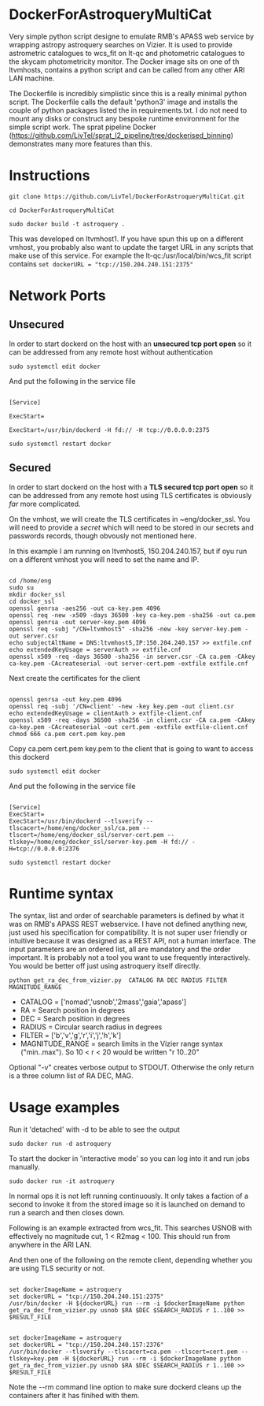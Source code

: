 # DockerForAstroqueryMultiCat
Very simple python script designe to emulate RMB's APASS web service by wrapping astropy astroquery searches on Vizier. It is used to provide astrometric catalogues to wcs_fit on lt-qc and photometric catalogues to the skycam photometricity monitor. The Docker image sits on one of th ltvmhosts, contains a python script and can be called from any other ARI LAN machine.

The Dockerfile is incredibly simplistic since this is a really minimal python script.  The Dockerfile calls the default 'python3' image and installs the couple of python packages listed the in requirements.txt. I do not need to mount any disks or construct any bespoke runtime environment for the simple script work. The sprat pipeline Docker (https://github.com/LivTel/sprat_l2_pipeline/tree/dockerised_binning) demonstrates many more features than this.

# Instructions

``git clone https://github.com/LivTel/DockerForAstroqueryMultiCat.git``

``cd DockerForAstroqueryMultiCat``

``sudo docker build -t astroquery .``

This was developed on ltvmhost1. If you have spun this up on a different vmhost, you probably also want to update the target URL in any scripts that make use of this service. For example the
lt-qc:/usr/local/bin/wcs_fit script contains
``set dockerURL = "tcp://150.204.240.151:2375"``

# Network Ports

## Unsecured

In order to start dockerd on the host with an **unsecured tcp port open** so it can be addressed from any remote host without authentication

``sudo systemctl edit docker``
 
And put the following in the service file

<pre><code>
[Service]<br>
ExecStart=<br>
ExecStart=/usr/bin/dockerd -H fd:// -H tcp://0.0.0.0:2375
</code></pre>

``sudo systemctl restart docker``

## Secured

In order to start dockerd on the host with a **TLS secured tcp port open** so it can be addressed from any remote host using TLS certificates
is obviously _far_ more complicated.

On the vmhost, we will create the TLS certificates in ~eng/docker_ssl. You will need to provide a _secret_ which will need to be stored in
our secrets and passwords records, though obvously not mentioned here.

In this example I am running on ltvmhost5, 150.204.240.157, but if oyu run on a different vmhost you will need to set the name and IP.

<pre><code>
cd /home/eng
sudo su
mkdir docker_ssl
cd docker_ssl
openssl genrsa -aes256 -out ca-key.pem 4096
openssl req -new -x509 -days 36500 -key ca-key.pem -sha256 -out ca.pem
openssl genrsa -out server-key.pem 4096
openssl req -subj "/CN=ltvmhost5" -sha256 -new -key server-key.pem -out server.csr
echo subjectAltName = DNS:ltvmhost5,IP:150.204.240.157 >> extfile.cnf
echo extendedKeyUsage = serverAuth >> extfile.cnf
openssl x509 -req -days 36500 -sha256 -in server.csr -CA ca.pem -CAkey ca-key.pem -CAcreateserial -out server-cert.pem -extfile extfile.cnf
</code></pre>

Next create the certificates for the client

<pre><code>
openssl genrsa -out key.pem 4096
openssl req -subj '/CN=client' -new -key key.pem -out client.csr
echo extendedKeyUsage = clientAuth > extfile-client.cnf
openssl x509 -req -days 36500 -sha256 -in client.csr -CA ca.pem -CAkey ca-key.pem -CAcreateserial -out cert.pem -extfile extfile-client.cnf
chmod 666 ca.pem cert.pem key.pem
</code></pre>

Copy ca.pem cert.pem key.pem to the client that is going to want to access this dockerd

``sudo systemctl edit docker``

And put the following in the service file

<pre><code>
[Service]
ExecStart=
ExecStart=/usr/bin/dockerd --tlsverify --tlscacert=/home/eng/docker_ssl/ca.pem --tlscert=/home/eng/docker_ssl/server-cert.pem --tlskey=/home/eng/docker_ssl/server-key.pem -H fd:// -H=tcp://0.0.0.0:2376
</code></pre>

``sudo systemctl restart docker``


# Runtime syntax

The syntax, list and order of searchable parameters is defined by what it was on RMB's APASS REST webservice. I have not defined anything new, just used his specification for compatibility. It is not super user friendly or intuitive because it was designed as a REST API, not a human interface. The input parameters are an ordered list, all are mandatory and the order important. It is probably not a tool you want to use frequently interactively. You would be better off just using astroquery itself directly.

``python get_ra_dec_from_vizier.py  CATALOG RA DEC RADIUS FILTER MAGNITUDE_RANGE``

* CATALOG = ['nomad','usnob','2mass','gaia','apass']
* RA = Search position in degrees
* DEC = Search position in degrees
* RADIUS = Circular search radius in degrees
* FILTER = ['b','v','g','r','i','j','h','k']
* MAGNITUDE_RANGE = search limits in the Vizier range syntax ("min..max"). So 10 < r < 20 would be written "r 10..20"

Optional "-v" creates verbose output to STDOUT. Otherwise the only return is a three column list of RA DEC, MAG.


# Usage examples


Run it 'detached' with -d to be able to see the output

``sudo docker run -d astroquery``

To start the docker in 'interactive mode' so you can log into it and run jobs manually.

``sudo docker run -it astroquery``

In normal ops it is not left running continuously. It only takes a faction of a second to invoke it from the stored image so it is launched on demand to run a search and then closes down. 

Following is an example extracted from wcs_fit. This searches USNOB with effectively no magnitude cut, 1 < R2mag < 100. This should run from anywhere in the ARI LAN.


And then one of the following on the remote client, depending whether you are using TLS security or not.

<pre><code>
set dockerImageName = astroquery
set dockerURL = "tcp://150.204.240.151:2375"
/usr/bin/docker -H ${dockerURL} run --rm -i $dockerImageName python get_ra_dec_from_vizier.py usnob $RA $DEC $SEARCH_RADIUS r 1..100 >> $RESULT_FILE 
</code></pre>

<pre><code>
set dockerImageName = astroquery
set dockerURL = "tcp://150.204.240.157:2376"
/usr/bin/docker --tlsverify --tlscacert=ca.pem --tlscert=cert.pem --tlskey=key.pem -H ${dockerURL} run --rm -i $dockerImageName python get_ra_dec_from_vizier.py usnob $RA $DEC $SEARCH_RADIUS r 1..100 >> $RESULT_FILE 
</code></pre>

Note the --rm command line option to make sure dockerd cleans up the containers after it has finihed with them. 


